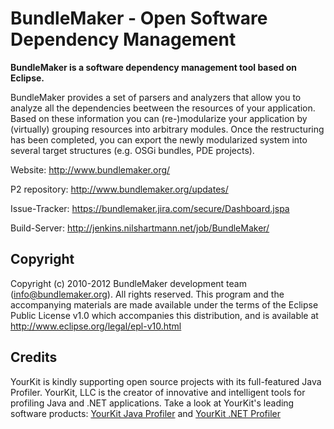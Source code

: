 BundleMaker - Open Software Dependency Management
=================================================

**BundleMaker is a software dependency management tool based on Eclipse.**

BundleMaker provides a set of parsers and analyzers that allow you to analyze all the dependencies beetween the resources of your application. Based on these information you can (re-)modularize your application by (virtually) grouping resources into arbitrary modules. Once the restructuring has been completed, you can export the newly modularized system into several target structures (e.g. OSGi bundles, PDE projects).

Website:
	http://www.bundlemaker.org/

P2 repository:
	http://www.bundlemaker.org/updates/

Issue-Tracker:
	https://bundlemaker.jira.com/secure/Dashboard.jspa

Build-Server:
	http://jenkins.nilshartmann.net/job/BundleMaker/



Copyright
---------
Copyright (c) 2010-2012 BundleMaker development team (info@bundlemaker.org).
All rights reserved. This program and the accompanying materials
are made available under the terms of the Eclipse Public License v1.0
which accompanies this distribution, and is available at
http://www.eclipse.org/legal/epl-v10.html

Credits
-------
YourKit is kindly supporting open source projects with its full-featured Java Profiler.
YourKit, LLC is the creator of innovative and intelligent tools for profiling
Java and .NET applications. Take a look at YourKit's leading software products:
[YourKit Java Profiler](http://www.yourkit.com/java/profiler/index.jsp) and [YourKit .NET Profiler](http://www.yourkit.com/.net/profiler/index.jsp)

